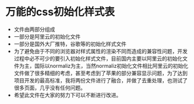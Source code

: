 #   万能的css初始化样式表

*  文件由两部分组成
  * 一部分是阿里云的初始化文件
  * 一部分是国外大厂推特，谷歌等的初始化样式文件
* 为了避免由于不同的浏览器对样式属性的渲染不同而造成的兼容性问题，开发过程中必不可少的要引入初始化样式文件，目前国内主要以阿里云的初始化文件为主，国际以normaliz为主，当然normaliz初始化文件相比阿里云的初始化文件做了很多精细的考虑，甚至考虑到了苹果的部分兼容显示问题，为了达到项目开发的最高标准，我将两份文件进行了融合，并做了去重处理，也测试了很多页面，几乎没有任何问题。
* 希望此文件在大家的努力下可以不断进行改进。
